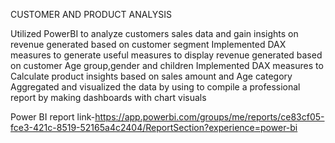 CUSTOMER AND PRODUCT ANALYSIS

Utilized PowerBI to analyze customers sales data and gain insights on revenue generated based on customer segment
Implemented DAX measures to generate useful measures to display revenue generated based on customer Age group,gender and children
Implemented DAX measures to Calculate product insights based on sales amount and Age category
Aggregated and visualized the data by using to compile a professional report by making dashboards with chart visuals


Power BI report link-https://app.powerbi.com/groups/me/reports/ce83cf05-fce3-421c-8519-52165a4c2404/ReportSection?experience=power-bi
